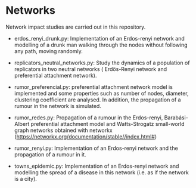 # Networks

Network impact studies are carried out in this repository.

- erdos_renyi_drunk.py: Implementation of an Erdos-renyi network and modelling of a drunk man walking through the nodes without following any path, moving randomly.

- replicators_neutral_networks.py: Study the dynamics of a population of replicators in two neutral networks ( Erdös-Renyi network and preferential attachment network).

- rumor_preferencial.py: preferential attachment network model is implemented and some properties such as number of nodes, diameter, clustering coefficient are analysed. In addition, the propagation of a rumour in the network is simulated.

- rumor_redes.py: Propagation of a rumour in the Erdos-renyi, Barabási-Albert preferential attachment model and Watts-Strogatz small-world graph networks obtained with networkx (https://networkx.org/documentation/stable//index.html#)

- rumor_renyi.py: Implementation of an Erdos-renyi network and the propagation of a rumour in it.

- towns_epidemic.py: Implementation of an Erdos-renyi network and modelling the spread of a disease in this network (i.e. as if the network is a city).

